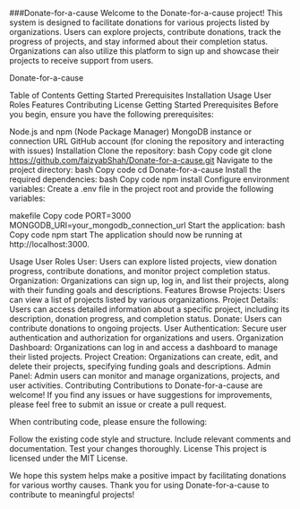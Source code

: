 ###Donate-for-a-cause
Welcome to the Donate-for-a-cause project! This system is designed to facilitate donations for various projects listed by organizations. Users can explore projects, contribute donations, track the progress of projects, and stay informed about their completion status. Organizations can also utilize this platform to sign up and showcase their projects to receive support from users.

Donate-for-a-cause

Table of Contents
Getting Started
Prerequisites
Installation
Usage
User Roles
Features
Contributing
License
Getting Started
Prerequisites
Before you begin, ensure you have the following prerequisites:

Node.js and npm (Node Package Manager)
MongoDB instance or connection URL
GitHub account (for cloning the repository and interacting with issues)
Installation
Clone the repository:
bash
Copy code
git clone https://github.com/faizyabShah/Donate-for-a-cause.git
Navigate to the project directory:
bash
Copy code
cd Donate-for-a-cause
Install the required dependencies:
bash
Copy code
npm install
Configure environment variables:
Create a .env file in the project root and provide the following variables:

makefile
Copy code
PORT=3000
MONGODB_URI=your_mongodb_connection_url
Start the application:
bash
Copy code
npm start
The application should now be running at http://localhost:3000.

Usage
User Roles
User: Users can explore listed projects, view donation progress, contribute donations, and monitor project completion status.
Organization: Organizations can sign up, log in, and list their projects, along with their funding goals and descriptions.
Features
Browse Projects: Users can view a list of projects listed by various organizations.
Project Details: Users can access detailed information about a specific project, including its description, donation progress, and completion status.
Donate: Users can contribute donations to ongoing projects.
User Authentication: Secure user authentication and authorization for organizations and users.
Organization Dashboard: Organizations can log in and access a dashboard to manage their listed projects.
Project Creation: Organizations can create, edit, and delete their projects, specifying funding goals and descriptions.
Admin Panel: Admin users can monitor and manage organizations, projects, and user activities.
Contributing
Contributions to Donate-for-a-cause are welcome! If you find any issues or have suggestions for improvements, please feel free to submit an issue or create a pull request.

When contributing code, please ensure the following:

Follow the existing code style and structure.
Include relevant comments and documentation.
Test your changes thoroughly.
License
This project is licensed under the MIT License.

We hope this system helps make a positive impact by facilitating donations for various worthy causes. Thank you for using Donate-for-a-cause to contribute to meaningful projects!
